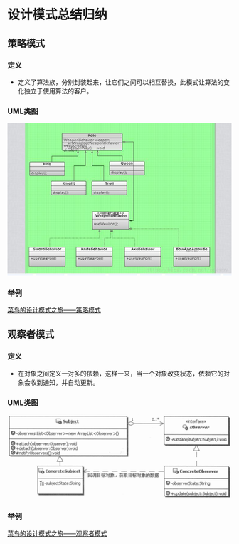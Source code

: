 # 设计模式总结归纳

## 策略模式
### 定义
* 定义了算法族，分别封装起来，让它们之间可以相互替换，此模式让算法的变化独立于使用算法的客户。

### UML类图
![strategy](https://github.com/Deep2018530/DesignModes/raw/master/images/strategy.jpg) 
### 举例
[菜鸟的设计模式之旅——策略模式](https://www.cnblogs.com/deepSleeping/p/10738020.html "请多指教")

## 观察者模式
### 定义
* 在对象之间定义一对多的依赖，这样一来，当一个对象改变状态，依赖它的对象会收到通知，并自动更新。
### UML类图
![observer](https://github.com/Deep2018530/DesignModes/raw/master/images/observer.png) 
### 举例
[菜鸟的设计模式之旅——观察者模式](https://www.cnblogs.com/deepSleeping/p/10767107.html "请多指教")
